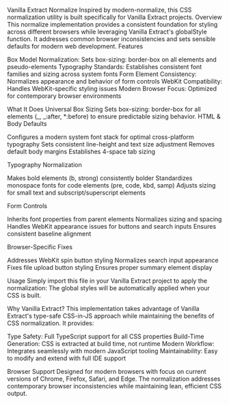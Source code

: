 Vanilla Extract Normalize
Inspired by modern-normalize, this CSS normalization utility is built specifically for Vanilla Extract projects.
Overview
This normalize implementation provides a consistent foundation for styling across different browsers while leveraging Vanilla Extract's globalStyle function. It addresses common browser inconsistencies and sets sensible defaults for modern web development.
Features

Box Model Normalization: Sets box-sizing: border-box on all elements and pseudo-elements
Typography Standards: Establishes consistent font families and sizing across system fonts
Form Element Consistency: Normalizes appearance and behavior of form controls
WebKit Compatibility: Handles WebKit-specific styling issues
Modern Browser Focus: Optimized for contemporary browser environments

What It Does
Universal Box Sizing
Sets box-sizing: border-box for all elements (_, _:after, \*:before) to ensure predictable sizing behavior.
HTML & Body Defaults

Configures a modern system font stack for optimal cross-platform typography
Sets consistent line-height and text size adjustment
Removes default body margins
Establishes 4-space tab sizing

Typography Normalization

Makes bold elements (b, strong) consistently bolder
Standardizes monospace fonts for code elements (pre, code, kbd, samp)
Adjusts sizing for small text and subscript/superscript elements

Form Controls

Inherits font properties from parent elements
Normalizes sizing and spacing
Handles WebKit appearance issues for buttons and search inputs
Ensures consistent baseline alignment

Browser-Specific Fixes

Addresses WebKit spin button styling
Normalizes search input appearance
Fixes file upload button styling
Ensures proper summary element display

Usage
Simply import this file in your Vanilla Extract project to apply the normalization:
The global styles will be automatically applied when your CSS is built.

Why Vanilla Extract?
This implementation takes advantage of Vanilla Extract's type-safe CSS-in-JS approach while maintaining the benefits of CSS normalization. It provides:

Type Safety: Full TypeScript support for all CSS properties
Build-Time Generation: CSS is extracted at build time, not runtime
Modern Workflow: Integrates seamlessly with modern JavaScript tooling
Maintainability: Easy to modify and extend with full IDE support

Browser Support
Designed for modern browsers with focus on current versions of Chrome, Firefox, Safari, and Edge. The normalization addresses contemporary browser inconsistencies while maintaining lean, efficient CSS output.
